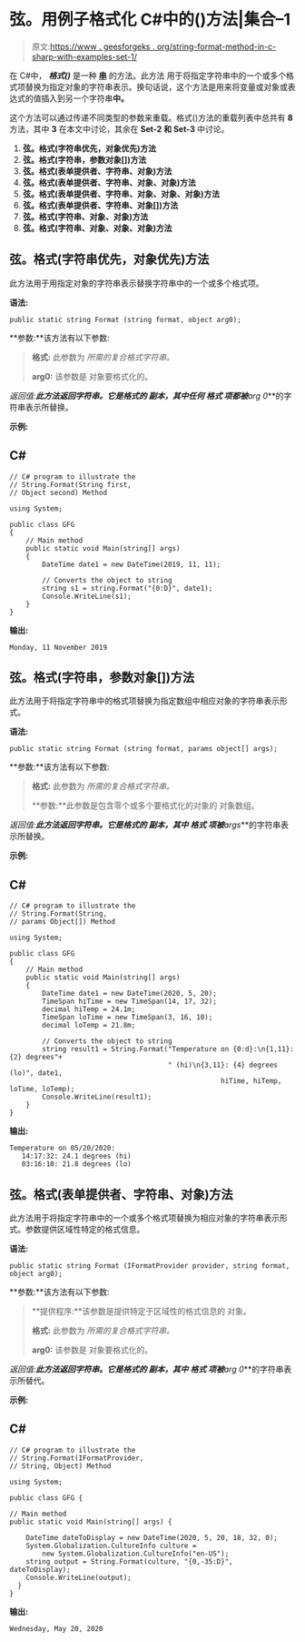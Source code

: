 # 弦。用例子格式化 C#中的()方法|集合–1

> 原文:[https://www . geesforgeks . org/string-format-method-in-c-sharp-with-examples-set-1/](https://www.geeksforgeeks.org/string-format-method-in-c-sharp-with-examples-set-1/)

在 C#中， ***格式()*** 是一种 [**串**](https://www.geeksforgeeks.org/c-string/) 的方法。此方法 用于将指定字符串中的一个或多个格式项替换为指定对象的字符串表示。换句话说，这个方法是用来将变量或对象或表达式的值插入到另一个字符串**中。**

这个方法可以通过传递不同类型的参数来重载。格式()方法的重载列表中总共有 **8** 方法，其中 **3** 在本文中讨论，其余在 **Set-2 和 Set-3** 中讨论。

1.  **弦。格式(字符串优先，对象优先)方法**
2.  **弦。格式(字符串，参数对象[])方法**
3.  **弦。格式(表单提供者、字符串、对象)方法**
4.  **弦。格式(表单提供者、字符串、对象、对象)方法**
5.  **弦。格式(表单提供者、字符串、对象、对象、对象)方法**
6.  **弦。格式(表单提供者、字符串、对象[])方法**
7.  **弦。格式(字符串、对象、对象)方法**
8.  **弦。格式(字符串、对象、对象、对象)方法**

## **弦。格式(字符串优先，对象优先)方法**

此方法用于用指定对象的字符串表示替换字符串中的一个或多个格式项。

**语法:**

```
public static string Format (string format, object arg0);

```

**参数:**该方法有以下参数:

> **格式:** 此参数为 *所需的复合格式字符串。*
> 
> **arg0:** 该参数是 对象要格式化的。

**返回值:**此方法返回字符串。它是格式的 副本，其中任何 ***格式*** 项都被***arg 0***的字符串表示所替换。

**示例:**

## C#

```
// C# program to illustrate the 
// String.Format(String first, 
// Object second) Method

using System;   

public class GFG    
{    
    // Main method 
    public static void Main(string[] args)    
    {   
        DateTime date1 = new DateTime(2019, 11, 11);

        // Converts the object to string
        string s1 = string.Format("{0:D}", date1);  
        Console.WriteLine(s1);  
    }    
}
```

**输出:**

```
Monday, 11 November 2019

```

## **弦。格式(字符串，参数对象[])方法**

此方法用于将指定字符串中的格式项替换为指定数组中相应对象的字符串表示形式。

**语法:**

```
public static string Format (string format, params object[] args);

```

**参数:**该方法有以下参数:

> **格式:** 此参数为 *所需的复合格式字符串。*
> 
> **参数:**此参数是包含零个或多个要格式化的对象的 对象数组。

**返回值:**此方法返回字符串。它是格式的 副本，其中 ***格式*** 项被***args***的字符串表示所替换。

**示例:**

## C#

```
// C# program to illustrate the 
// String.Format(String, 
// params Object[]) Method

using System;   

public class GFG    
{    
    // Main method 
    public static void Main(string[] args)    
    {   
        DateTime date1 = new DateTime(2020, 5, 20);
        TimeSpan hiTime = new TimeSpan(14, 17, 32);
        decimal hiTemp = 24.1m; 
        TimeSpan loTime = new TimeSpan(3, 16, 10);
        decimal loTemp = 21.8m; 

        // Converts the object to string
        string result1 = String.Format("Temperature on {0:d}:\n{1,11}: {2} degrees"+
                                       " (hi)\n{3,11}: {4} degrees (lo)", date1, 
                                                    hiTime, hiTemp, loTime, loTemp);
        Console.WriteLine(result1); 
    }    
}
```

**输出:**

```
Temperature on 05/20/2020:
   14:17:32: 24.1 degrees (hi)
   03:16:10: 21.8 degrees (lo)

```

## **弦。格式(表单提供者、字符串、对象)方法**

此方法用于将指定字符串中的一个或多个格式项替换为相应对象的字符串表示形式。参数提供区域性特定的格式信息。

**语法:**

```
public static string Format (IFormatProvider provider, string format, object arg0);

```

**参数:**该方法有以下参数:

> **提供程序:**该参数是提供特定于区域性的格式信息的 对象。
> 
> **格式:** 此参数为 *所需的复合格式字符串。*
> 
> **arg0:** 该参数是 对象要格式化的。

**返回值:**此方法返回字符串。它是格式的 副本，其中 ***格式*** 项被***arg 0***的字符串表示所替代。

**示例:**

## C#

```
// C# program to illustrate the
// String.Format(IFormatProvider, 
// String, Object) Method

using System;

public class GFG {

// Main method
public static void Main(string[] args) {

    DateTime dateToDisplay = new DateTime(2020, 5, 20, 18, 32, 0);
    System.Globalization.CultureInfo culture =
        new System.Globalization.CultureInfo("en-US");
    string output = String.Format(culture, "{0,-35:D}", dateToDisplay);
    Console.WriteLine(output);
  }
}
```

**输出:**

```
Wednesday, May 20, 2020 

```